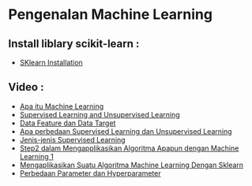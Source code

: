 <h1>Pengenalan Machine Learning</h1>

<h2>Install liblary scikit-learn :</h2>
<ul>
    <li><a href="https://scikit-learn.org/stable/install.html ">SKlearn Installation</a></li>
</ul>

<h2>Video :</h2>
<ul>
    <li><a href="https://www.youtube.com/watch?v=-G5-kHF57OU&list=PLVG7eNu-5tw8xewpZyxr451T2c8RuZNwq&index=3">Apa itu Machine Learning</a></li>
    <li><a href="https://www.youtube.com/watch?v=f0sPXqlw464&list=PLVG7eNu-5tw8xewpZyxr451T2c8RuZNwq&index=4">Supervised Learning and Unsupervised Learning</a></li>
    <li><a href="https://youtu.be/tVSrN9mrWU8">Data Feature dan Data Target</a></li>
    <li><a href="https://youtu.be/k89y6qE8bj0">Apa perbedaan Supervised Learning dan Unsupervised Learning</a></li>
    <li><a href="https://youtu.be/qE6qN4GY75M">Jenis-jenis Supervised Learning</a></li>
    <li><a href="https://youtu.be/KyEdlzEw1Hk">Step2 dalam Mengapplikasikan Algoritma Apapun dengan Machine Learning 1</a></li>
    <li><a href="https://youtu.be/3mWnR-UdFEQ">Mengaplikasikan Suatu Algoritma Machine Learning Dengan Sklearn</a></li>
    <li><a href="https://youtu.be/RWzjPnIK2U0">Perbedaan Parameter dan Hyperparameter</a></li>
</ul>